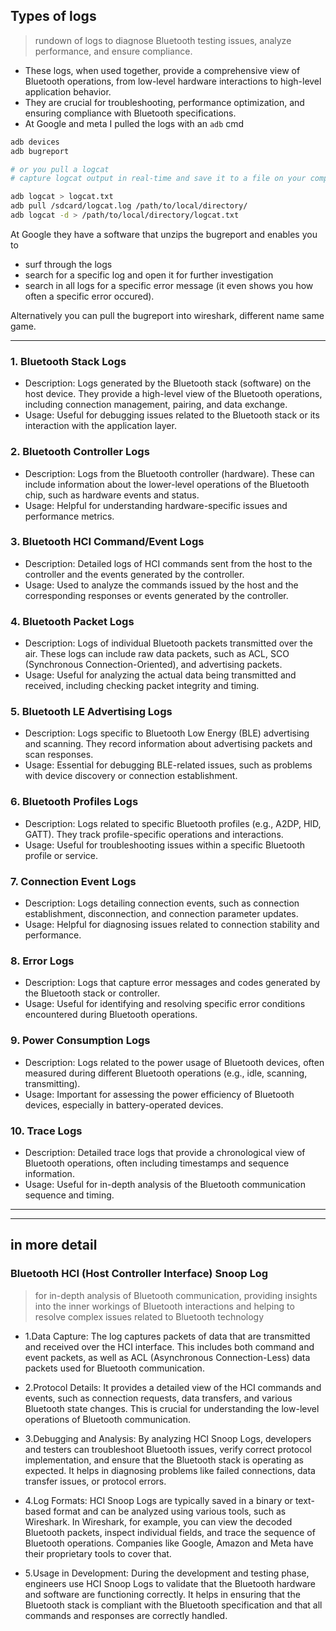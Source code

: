 
## Types of logs 

> rundown of logs to diagnose Bluetooth testing issues, analyze performance, and ensure compliance. 

* These logs, when used together, provide a comprehensive view of Bluetooth operations, from low-level hardware interactions to high-level application behavior.
* They are crucial for troubleshooting, performance optimization, and ensuring compliance with Bluetooth specifications.
* At Google and meta I pulled the logs with an `adb` cmd

```bash
adb devices
adb bugreport

# or you pull a logcat
# capture logcat output in real-time and save it to a file on your computer

adb logcat > logcat.txt
adb pull /sdcard/logcat.log /path/to/local/directory/
adb logcat -d > /path/to/local/directory/logcat.txt
```

At Google they have a software that unzips the bugreport and enables you to 
* surf through the logs
* search for a specific log and open it for further investigation
* search in all logs for a specific error message (it even shows you how often a specific error occured).

Alternatively you can pull the bugreport into wireshark, different name same game.

---

### 1. Bluetooth Stack Logs
* Description: Logs generated by the Bluetooth stack (software) on the host device. They provide a high-level view of the Bluetooth operations, including connection management, pairing, and data exchange.
* Usage: Useful for debugging issues related to the Bluetooth stack or its interaction with the application layer.

### 2. Bluetooth Controller Logs
* Description: Logs from the Bluetooth controller (hardware). These can include information about the lower-level operations of the Bluetooth chip, such as hardware events and status.
* Usage: Helpful for understanding hardware-specific issues and performance metrics.

### 3. Bluetooth HCI Command/Event Logs
* Description: Detailed logs of HCI commands sent from the host to the controller and the events generated by the controller.
* Usage: Used to analyze the commands issued by the host and the corresponding responses or events generated by the controller.

### 4. Bluetooth Packet Logs
* Description: Logs of individual Bluetooth packets transmitted over the air. These logs can include raw data packets, such as ACL, SCO (Synchronous Connection-Oriented), and advertising packets.
* Usage: Useful for analyzing the actual data being transmitted and received, including checking packet integrity and timing.

### 5. Bluetooth LE Advertising Logs
* Description: Logs specific to Bluetooth Low Energy (BLE) advertising and scanning. They record information about advertising packets and scan responses.
* Usage: Essential for debugging BLE-related issues, such as problems with device discovery or connection establishment.

### 6. Bluetooth Profiles Logs
* Description: Logs related to specific Bluetooth profiles (e.g., A2DP, HID, GATT). They track profile-specific operations and interactions.
* Usage: Useful for troubleshooting issues within a specific Bluetooth profile or service.

### 7. Connection Event Logs
* Description: Logs detailing connection events, such as connection establishment, disconnection, and connection parameter updates.
* Usage: Helpful for diagnosing issues related to connection stability and performance.

### 8. Error Logs
* Description: Logs that capture error messages and codes generated by the Bluetooth stack or controller.
* Usage: Useful for identifying and resolving specific error conditions encountered during Bluetooth operations.

### 9. Power Consumption Logs
* Description: Logs related to the power usage of Bluetooth devices, often measured during different Bluetooth operations (e.g., idle, scanning, transmitting).
* Usage: Important for assessing the power efficiency of Bluetooth devices, especially in battery-operated devices.

### 10. Trace Logs
* Description: Detailed trace logs that provide a chronological view of Bluetooth operations, often including timestamps and sequence information.
* Usage: Useful for in-depth analysis of the Bluetooth communication sequence and timing.

---



---

## in more detail

### Bluetooth HCI (Host Controller Interface) Snoop Log

> for in-depth analysis of Bluetooth communication, providing insights into the inner workings of Bluetooth interactions and helping to resolve complex issues related to Bluetooth technology

* 1.Data Capture: The log captures packets of data that are transmitted and received over the HCI interface. This includes both command and event packets, as well as ACL (Asynchronous Connection-Less) data packets used for Bluetooth communication.

* 2.Protocol Details: It provides a detailed view of the HCI commands and events, such as connection requests, data transfers, and various Bluetooth state changes. This is crucial for understanding the low-level operations of Bluetooth communication.

* 3.Debugging and Analysis: By analyzing HCI Snoop Logs, developers and testers can troubleshoot Bluetooth issues, verify correct protocol implementation, and ensure that the Bluetooth stack is operating as expected. It helps in diagnosing problems like failed connections, data transfer issues, or protocol errors.

* 4.Log Formats: HCI Snoop Logs are typically saved in a binary or text-based format and can be analyzed using various tools, such as Wireshark. In Wireshark, for example, you can view the decoded Bluetooth packets, inspect individual fields, and trace the sequence of Bluetooth operations. Companies like Google, Amazon and Meta have their proprietary tools to cover that.

* 5.Usage in Development: During the development and testing phase, engineers use HCI Snoop Logs to validate that the Bluetooth hardware and software are functioning correctly. It helps in ensuring that the Bluetooth stack is compliant with the Bluetooth specification and that all commands and responses are correctly handled.
